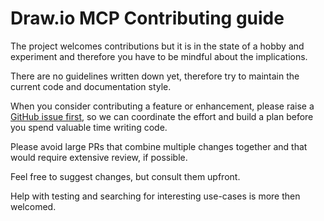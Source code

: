 # Draw.io MCP Contributing guide

The project welcomes contributions but it is in the state of a hobby and experiment and therefore you have to be mindful about the implications.

There are no guidelines written down yet, therefore try to maintain the current code and documentation style.

When you consider contributing a feature or enhancement, please raise a [GitHub issue first](https://github.com/lgazo/drawio-mcp-extension/issues), so we can coordinate the effort and build a plan before you spend valuable time writing code. 

Please avoid large PRs that combine multiple changes together and that would require extensive review, if possible. 

Feel free to suggest changes, but consult them upfront.

Help with testing and searching for interesting use-cases is more then welcomed.

